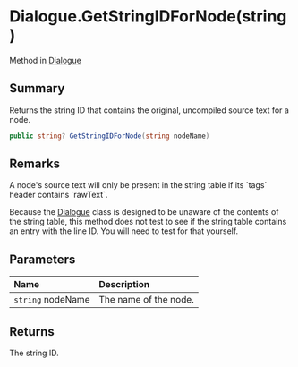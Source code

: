 # Dialogue.GetStringIDForNode(string)

Method in [Dialogue](/docs/api/csharp/yarn.dialogue.md)

## Summary


Returns the string ID that contains the original, uncompiled source
text for a node.


```csharp
public string? GetStringIDForNode(string nodeName)
```

## Remarks

<p>
A node's source text will only be present in the string table if its
`tags` header contains `rawText`.
</p> <p>
Because the <a href="yarn.dialogue.md">Dialogue</a> class is designed to be unaware
of the contents of the string table, this method does not test to
see if the string table contains an entry with the line ID. You will
need to test for that yourself.
</p>

## Parameters

|Name|Description|
|:---|:---|
|`string` nodeName|The name of the node.|

## Returns

The string ID.

